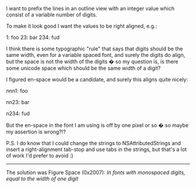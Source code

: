 I want to prefix the lines in an outline view with an integer value which consist of a variable number of digits.

To make it look good I want the values to be right aligned, e.g.:
    
   1: foo
  23: bar
 234: fud


I think there is some typographic "rule" that says that digits should be the same width, even for a variable spaced font, and surely the digits do align, but the space is not the width of the digits � so my question is, is there some unicode space which should be the same width of a digit?

I figured en-space would be a candidate, and surely this aligns quite nicely:

nnn1: foo

nn23: bar

n234: fud

But the en-space in the font I am using is off by one pixel or so � so maybe my assertion is wrong?!?

P.S. I do know that I could change the strings to NSAttributedStrings and insert a right-alignment tab-stop and use tabs in the strings, but that's a lot of work I'd prefer to avoid :)

----

The solution was Figure Space (0x2007): *In fonts with monospaced digits, equal to the width of one digit*
